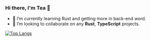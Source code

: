 ### Hi there, I'm Tea 👋

- 🔭 I’m currently learning Rust and getting more in back-end word.
- 👯 I’m looking to collaborate on any **Rust**, **TypeScript** projects.

[![Top Langs](https://github-readme-stats.vercel.app/api/top-langs/?username=teabyte&theme=react&layout=compact)](https://github.com/anuraghazra/github-readme-stats)

